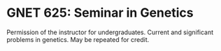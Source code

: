 # GNET 625: Seminar in Genetics

Permission of the instructor for undergraduates. Current and significant problems in genetics. May be repeated for credit.